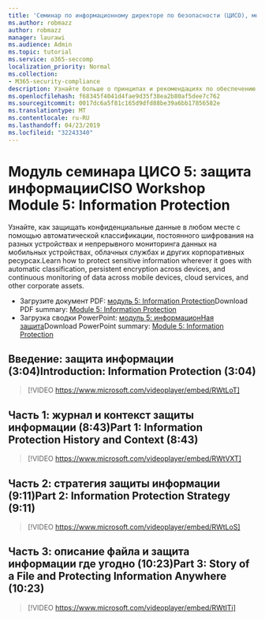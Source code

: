 ```yaml
---
title: 'Семинар по информационному директоре по безопасности (ЦИСО), модуль 5: защита информации'
ms.author: robmazz
author: robmazz
manager: laurawi
ms.audience: Admin
ms.topic: tutorial
ms.service: o365-seccomp
localization_priority: Normal
ms.collection:
- M365-security-compliance
description: Узнайте больше о принципах и рекомендациях по обеспечению безопасности модернизации в Организации.
ms.openlocfilehash: f68345f4041d4fae9d35f38ea2b80af5dee7c762
ms.sourcegitcommit: 0017dc6a5f81c165d9dfd88be39a6bb17856582e
ms.translationtype: MT
ms.contentlocale: ru-RU
ms.lasthandoff: 04/23/2019
ms.locfileid: "32243340"
---
```

# <a name="ciso-workshop-module-5-information-protection"></a><span data-ttu-id="2cad6-103">Модуль семинара ЦИСО 5: защита информации</span><span class="sxs-lookup"><span data-stu-id="2cad6-103">CISO Workshop Module 5: Information Protection</span></span>

<span data-ttu-id="2cad6-104">Узнайте, как защищать конфиденциальные данные в любом месте с помощью автоматической классификации, постоянного шифрования на разных устройствах и непрерывного мониторинга данных на мобильных устройствах, облачных службах и других корпоративных ресурсах.</span><span class="sxs-lookup"><span data-stu-id="2cad6-104">Learn how to protect sensitive information wherever it goes with automatic classification, persistent encryption across devices, and continuous monitoring of data across mobile devices, cloud services, and other corporate assets.</span></span>

- <span data-ttu-id="2cad6-105">Загрузите документ PDF: [модуль 5: Information Protection](media/ciso-workshop-5-information-protection-strategy.pdf)</span><span class="sxs-lookup"><span data-stu-id="2cad6-105">Download PDF summary: [Module 5: Information Protection](media/ciso-workshop-5-information-protection-strategy.pdf)</span></span>
- <span data-ttu-id="2cad6-106">Загрузка сводки PowerPoint: [модуль 5: информационНая защита](https://docs.microsoft.com/office365/securitycompliance/media/ciso-workshop-5-information-protection-strategy.pptx)</span><span class="sxs-lookup"><span data-stu-id="2cad6-106">Download PowerPoint summary: [Module 5: Information Protection](https://docs.microsoft.com/office365/securitycompliance/media/ciso-workshop-5-information-protection-strategy.pptx)</span></span>

## <a name="introduction-information-protection-304"></a><span data-ttu-id="2cad6-107">Введение: защита информации (3:04)</span><span class="sxs-lookup"><span data-stu-id="2cad6-107">Introduction: Information Protection (3:04)</span></span>

> [!VIDEO https://www.microsoft.com/videoplayer/embed/RWtLoT]

## <a name="part-1-information-protection-history-and-context-843"></a><span data-ttu-id="2cad6-108">Часть 1: журнал и контекст защиты информации (8:43)</span><span class="sxs-lookup"><span data-stu-id="2cad6-108">Part 1: Information Protection History and Context (8:43)</span></span>

> [!VIDEO https://www.microsoft.com/videoplayer/embed/RWtVXT]

## <a name="part-2-information-protection-strategy-911"></a><span data-ttu-id="2cad6-109">Часть 2: стратегия защиты информации (9:11)</span><span class="sxs-lookup"><span data-stu-id="2cad6-109">Part 2: Information Protection Strategy (9:11)</span></span>

> [!VIDEO https://www.microsoft.com/videoplayer/embed/RWtLoS]

## <a name="part-3-story-of-a-file-and-protecting-information-anywhere-1023"></a><span data-ttu-id="2cad6-110">Часть 3: описание файла и защита информации где угодно (10:23)</span><span class="sxs-lookup"><span data-stu-id="2cad6-110">Part 3: Story of a File and Protecting Information Anywhere (10:23)</span></span>

> [!VIDEO https://www.microsoft.com/videoplayer/embed/RWtITi]